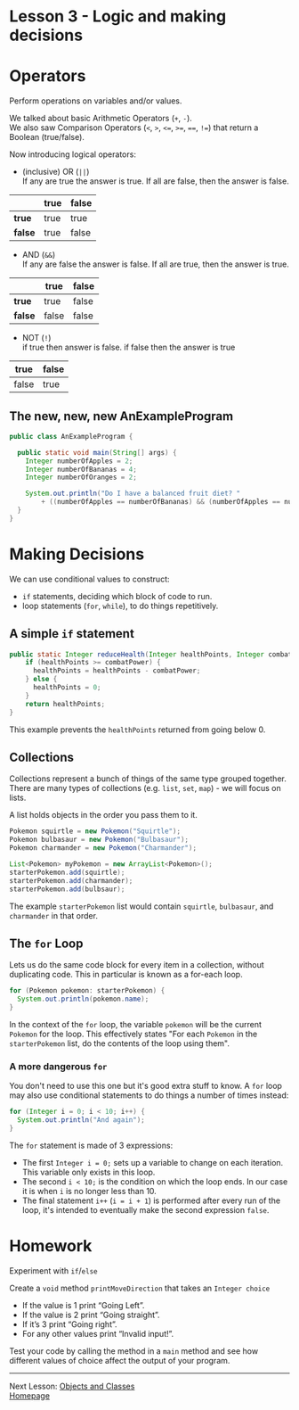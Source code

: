 # Lesson 3 - Logic and making decisions
# Operators
Perform operations on variables and/or values.

We talked about basic Arithmetic Operators (`+`, `-`).  
We also saw Comparison Operators (`<`, `>`, `<=`, `>=`, `==`, `!=`) that return a Boolean (true/false).

Now introducing logical operators:
*  (inclusive) OR (`||`)  
If any are true the answer is true.
If all are false, then the answer is false.

|           | true  | false |
| ---       | ---   | ---   |
| **true**  | true  | true  |
| **false** | true  | false |

* AND (`&&`)  
If any are false the answer is false.
If all are true, then the answer is true.

|           | true  | false |
| ---       | ---   | ---   |
| **true**  | true  | false  |
| **false** | false  | false |

* NOT (`!`)  
if true then answer is false.
if false then the answer is true

| true   | false |
| ---    | ---   |
| false  | true  |

## The new, new, new AnExampleProgram
```java
public class AnExampleProgram {

  public static void main(String[] args) {
    Integer numberOfApples = 2;
    Integer numberOfBananas = 4;
    Integer numberOfOranges = 2;

    System.out.println("Do I have a balanced fruit diet? "
        + ((numberOfApples == numberOfBananas) && (numberOfApples == numberOfOranges)));
  }
}
```

# Making Decisions
We can use conditional values to construct:
* `if` statements, deciding which block of code to run.
* loop statements (`for`, `while`), to do things repetitively.

## A simple `if` statement
```java
public static Integer reduceHealth(Integer healthPoints, Integer combatPower) {
    if (healthPoints >= combatPower) {
      healthPoints = healthPoints - combatPower;
    } else {
      healthPoints = 0;
    }
    return healthPoints;
}
```
This example prevents the `healthPoints` returned from going below 0.

## Collections
Collections represent a bunch of things of the same type grouped together.  
There are many types of collections (e.g. `list`, `set`, `map`) - we will focus on lists.

A list holds objects in the order you pass them to it.

```java
Pokemon squirtle = new Pokemon("Squirtle");
Pokemon bulbasaur = new Pokemon("Bulbasaur");
Pokemon charmander = new Pokemon("Charmander");

List<Pokemon> myPokemon = new ArrayList<Pokemon>();
starterPokemon.add(squirtle);
starterPokemon.add(charmander);
starterPokemon.add(bulbsaur);
```
The example `starterPokemon` list would contain `squirtle`, `bulbasaur`, and `charmander` in that order.

## The `for` Loop
Lets us do the same code block for every item in a collection, without duplicating code.
This in particular is known as a for-each loop.
```java
for (Pokemon pokemon: starterPokemon) {
  System.out.println(pokemon.name);
}
```

In the context of the `for` loop, the variable `pokemon` will be the current `Pokemon` for the loop. This effectively states "For each `Pokemon` in the `starterPokemon` list, do the contents of the loop using them".

### A more dangerous `for`
You don't need to use this one but it's good extra stuff to know.
A `for` loop may also use conditional statements to do things a number of times instead:
```java
for (Integer i = 0; i < 10; i++) {
  System.out.println("And again");
}
```
The `for` statement is made of 3 expressions:
* The first `Integer i = 0;` sets up a variable to change on each iteration. This variable only exists in this loop.
* The second `i < 10;` is the condition on which the loop ends. In our case it is when `i` is no longer less than 10.
* The final statement `i++` (`i = i + 1`) is performed after every run of the loop, it's intended to eventually make the second expression `false`.

# Homework
Experiment with `if`/`else`

Create a `void` method `printMoveDirection` that takes an `Integer choice`
* If the value is 1 print “Going Left”.
* If the value is 2 print “Going straight”.
* If it’s 3 print “Going right”.
* For any other values print “Invalid input!”.

Test your code by calling the method in a `main` method and see how different values of choice affect the output of your program.

---
Next Lesson: [Objects and Classes](lesson4.md)  
[Homepage](../index.md)

